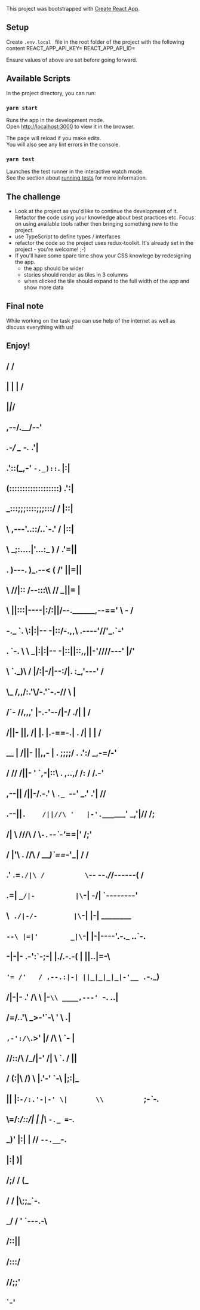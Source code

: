 This project was bootstrapped with [Create React App](https://github.com/facebook/create-react-app).

## Setup

Create `.env.local ` file in the root folder of the project with the following content
  REACT_APP_API_KEY=
  REACT_APP_API_ID=

Ensure values of above are set before going forward.

## Available Scripts

In the project directory, you can run:

### `yarn start`

Runs the app in the development mode.<br />
Open [http://localhost:3000](http://localhost:3000) to view it in the browser.

The page will reload if you make edits.<br />
You will also see any lint errors in the console.

### `yarn test`

Launches the test runner in the interactive watch mode.<br />
See the section about [running tests](https://facebook.github.io/create-react-app/docs/running-tests) for more information.


## The challenge
  - Look at the project as you'd like to continue the development of it. Refactor the code using your knowledge about best practices etc. Focus on using available tools rather then bringing something new to the project.
  - use TypeScript to define types / interfaces
  - refactor the code so the project uses redux-toolkit. It's already set in the project - you're welcome! ;-)
  - If you'll have some spare time show your CSS knowlege by redesigning the app. 
    - the app should be wider
    - stories should render as tiles in 3 columns
    - when clicked the tile should expand to the full width of the app and show more data

## Final note
While working on the task you can use help of the internet as well as discuss everything with us!

## Enjoy!

##                                                            / /
##                                                         | | |  /
##                                                          \|_|_/
##                                                        ,--/.__/--'
##                        _.-/   _   \-._                    .'|
##                      .'::(_,-' `-._)::`.                  |:|
##                     (:::::::::::::::::::)                .':|
##                      \_:::;;;::::;;;:::/    /            |::|
##              \        ,---'..\::/..`-.'    /             |::|
##               \       \_;:....|'...:_ )   /             .'=||
##                \.       )---. )_.--< (   /'             ||=||
##                 \\     //|:: /--\:::\\\ //             _||= |
##                  \\   ||::\:|----|:/:||/--.______,--==' \ - /
##           -._     \`.  \\:|:|-- -|:\:/-.,,\\  .----'//'_.`-'
##       \.     `-.   \ \ _|:|:|-- -|::||::\,,||-'////---' |/'
##        \\       `._)\ / |\/:|-/|--\:/|. :\_,'---'       /
##         \\_      /,,\/:.'\\/-.'`-.-//  \ |
##         /`\-    //,,,' |-.\-'\--/|-/ ./| |             /
##          /||-   ||, /| |\. |.-==-.| . /| |            | /
##  __  |    /||-  ||,,\- | .  \;;;;/ .  .':/         _,-=/-'
## /  \//    /||-  ' `,-|::\ . \,..,/   /: /         /.-'
## ,--||      /||-/.-.'  \  `._ `--' _.' .'|        //
## .--||`.    /||//\ '   |-'.___`___' _,'|//       /;
##   /\| \     ///\ /     \\_`-.`--`-'_==|'       /;'
##  / |'\ \.   //\ /       \_\__)\`==-_'_|       / /
##   .'  \.=`./|\ /          \`-- \--._/_/------( /
##        \.=| `_/|-          |\`-| -/| `--------'
##         \\` ./|-/-         |\`-| |-|     ________
##          `--\ |=|'        _|\`-| |-|----'.-._ ..\`-.
##              -|-|-     .-':`-;-| |./.-.-( | ||..|=-\\
##              `'= /'   / ,--.:|-| ||_|_|_|_|-'__ .`-._)
##               /|-|- .' /\ \ \|-` \\ ____,---'  `-. ..|
##                /\=\/..'\ \_>-'`-\ \'              \ .|
##                `,-':/\`.>' |\/ \/\ \              `- |
##                //::/\ \/_/|-' \/| \ `.            / ||
##               / (:|\ \/) \ \|.'-'  `-\\          |;:|\_
##              || |:`-/:.'-|-' \|       \\          `;_\-`-._
##              \\=/:_/::/\| \|          |\\            `-._ =`-._
##               \_)' |:|                | //               `--.__`-.
##                    |:|                                         )\|
##                    /;/                                         / (\_
##                   / /                                         |\\;;_`-.
##                 _/ /                                          ' `---\.-\
##                /::||      
##               /:::/
##              //;;'
##             `-'